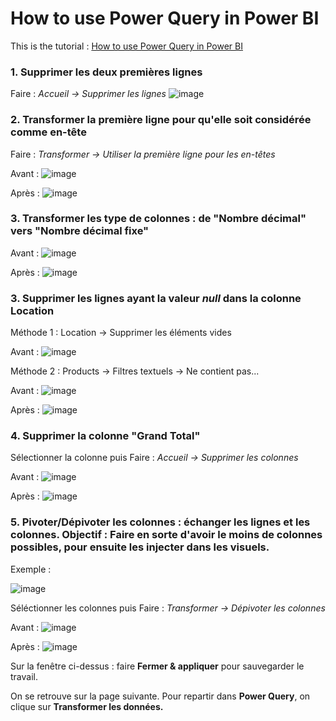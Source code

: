 # How to use Power Query in Power BI

This is the tutorial : [How to use Power Query in Power BI](https://www.youtube.com/watch?v=gP-AxNi6uxo&list=PLUaB-1hjhk8FE_XZ87vPPSfHqb6OcM0cF&index=35&t=8s)

### 1. Supprimer les deux premières lignes 
Faire : _Accueil -> Supprimer les lignes_
![image](https://github.com/user-attachments/assets/ebdf1060-4f6c-4c10-a301-e38d82c67929)

### 2. Transformer la première ligne pour qu'elle soit considérée comme en-tête 
Faire : _Transformer -> Utiliser la première ligne pour les en-têtes_

Avant :
![image](https://github.com/user-attachments/assets/c29af5e4-7e50-4e01-abea-94fb75271429)

Après : 
![image](https://github.com/user-attachments/assets/a4e0f6fb-1846-469d-90d9-244641427471)

### 3. Transformer les type de colonnes : de "Nombre décimal" vers "Nombre décimal fixe"

Avant :
![image](https://github.com/user-attachments/assets/479a7209-f84f-47fe-a35e-4f5d2e5a9e55)

Après : 
![image](https://github.com/user-attachments/assets/41fd1fe6-6199-4650-9392-c7c5fbfef112)

### 3. Supprimer les lignes ayant la valeur _null_ dans la colonne Location

Méthode 1 : Location -> Supprimer les éléments vides

Avant :
![image](https://github.com/user-attachments/assets/27dd237c-6fdc-4272-96b2-cf06fa0012a2)

Méthode 2 : Products -> Filtres textuels -> Ne contient pas...

Avant :
![image](https://github.com/user-attachments/assets/c1058da4-d678-44de-841e-8dc4f9412390)

Après : 
![image](https://github.com/user-attachments/assets/80e4e8e8-553a-42d0-9e91-6d994c8d1670)

### 4. Supprimer la colonne "Grand Total"
Sélectionner la colonne puis Faire : _Accueil -> Supprimer les colonnes_

Avant : 
![image](https://github.com/user-attachments/assets/54d638f9-e75c-40ef-a505-c6f708d361e3)

Après : 
![image](https://github.com/user-attachments/assets/5b7ff4a9-5de0-4e88-a82a-035e4354cd49)

### 5. Pivoter/Dépivoter les colonnes : échanger les lignes et les colonnes. Objectif : Faire en sorte d'avoir le moins de colonnes possibles, pour ensuite les injecter dans les visuels.

Exemple :

![image](https://github.com/user-attachments/assets/2ec634d5-79d0-4662-b46d-42496c8b9fed)

<!--
![image](https://github.com/user-attachments/assets/d109f676-d06d-4ba9-b9ad-0a5ffe1ec08d)
-->

Séléctionner les colonnes puis Faire : _Transformer -> Dépivoter les colonnes_

Avant :
![image](https://github.com/user-attachments/assets/326b27b0-58dc-44f1-8944-a4c326a93d8e)

Après : 
![image](https://github.com/user-attachments/assets/29cc1035-d8bc-46fa-b4a9-b935f8fd7b43)

Sur la fenêtre ci-dessus : faire __Fermer & appliquer__ pour sauvegarder le travail.

On se retrouve sur la page suivante. Pour repartir dans __Power Query__, on clique sur __Transformer les données.__
